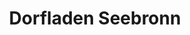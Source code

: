 ---
title: "Dorfladen Seebronn"
url: /rottenburg-am-neckar/dorfladen-seebronn/
shop: Lebensmittel
---